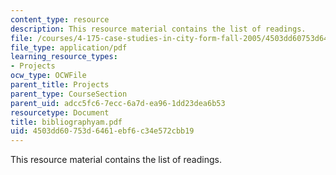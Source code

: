 ```yaml
---
content_type: resource
description: This resource material contains the list of readings.
file: /courses/4-175-case-studies-in-city-form-fall-2005/4503dd60753d6461ebf6c34e572cbb19_bibliographyam.pdf
file_type: application/pdf
learning_resource_types:
- Projects
ocw_type: OCWFile
parent_title: Projects
parent_type: CourseSection
parent_uid: adcc5fc6-7ecc-6a7d-ea96-1dd23dea6b53
resourcetype: Document
title: bibliographyam.pdf
uid: 4503dd60-753d-6461-ebf6-c34e572cbb19
---
```

This resource material contains the list of readings.

